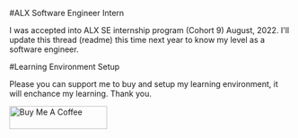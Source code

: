 #ALX Software Engineer Intern

I was accepted into ALX SE internship program (Cohort 9) August, 2022.
I'll update this thread (readme) this time next year to know my level
as a software engineer.


#Learning Environment Setup

Please you can support me to buy and setup my learning environment,
it will enchance my learning.
Thank you.

<a href="https://www.buymeacoffee.com/chukwugodgive" target="_blank"><img src="https://cdn.buymeacoffee.com/buttons/default-orange.png" alt="Buy Me A Coffee" height="41" width="174" borderradius="10px"></a>
